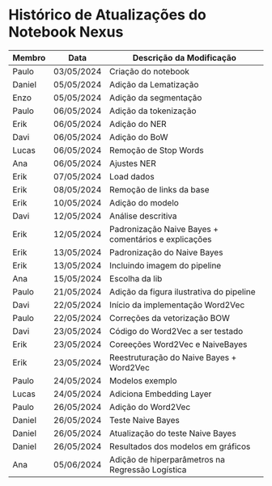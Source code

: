 # Histórico de Atualizações do Notebook Nexus
| Membro   | Data          | Descrição da Modificação                            |
|----------|---------------|-----------------------------------------------------|
| Paulo    | 03/05/2024    | Criação do notebook                                 |
| Daniel   | 05/05/2024    | Adição da Lematização                               |
| Enzo     | 05/05/2024    | Adição da segmentação                               |
| Paulo    | 06/05/2024    | Adição da  tokenização                              |
| Erik     | 06/05/2024    | Adição do NER                                       |
| Davi     | 06/05/2024    | Adição do BoW                                       |
| Lucas    | 06/05/2024    | Remoção de Stop Words                               |
| Ana      | 06/05/2024    | Ajustes NER                                         |
| Erik     | 07/05/2024    | Load dados                                          |
| Erik     | 08/05/2024    | Remoção de links da base                            |
| Erik     | 10/05/2024    | Adição do modelo                                    |
| Davi     | 12/05/2024    | Análise descritiva                                  | 
| Erik     | 12/05/2024    | Padronização Naive Bayes + comentários e explicações|
| Erik     | 13/05/2024    | Padronização do Naive Bayes                         |
| Erik     | 13/05/2024    | Incluindo imagem do pipeline                        |
| Ana      | 15/05/2024    | Escolha da lib                                      |
| Paulo    | 21/05/2024    | Adição da figura ilustrativa do pipeline            |
| Davi     | 22/05/2024    | Início da implementação Word2Vec                    |
| Paulo    | 22/05/2024    | Correções da vetorização BOW                        |
| Davi     | 23/05/2024    | Código do Word2Vec a ser testado                    |
| Erik     | 23/05/2024    | Coreeções Word2Vec e NaiveBayes                     |
| Erik     | 23/05/2024    | Reestruturação do Naive Bayes + Word2Vec            |
| Paulo    | 24/05/2024    | Modelos exemplo                                     |
| Lucas    | 24/05/2024    | Adiciona Embedding Layer                            |
| Paulo    | 26/05/2024    | Adição do Word2Vec                                  |
| Daniel   | 26/05/2024    | Teste Naive Bayes                                   |
| Daniel   | 26/05/2024    | Atualização do teste Naive Bayes                    |
| Daniel   | 26/05/2024    | Resultados dos modelos em gráficos                  |
| Ana      | 05/06/2024    | Adição de hiperparâmetros na Regressão Logística    |
